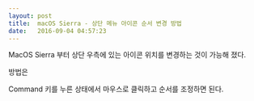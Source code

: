 ```yaml
---
layout: post
title:  macOS Sierra - 상단 메뉴 아이콘 순서 변경 방법
date:   2016-09-04 04:57:23
---
```


MacOS Sierra 부터 상단 우측에 있는 아이콘 위치를 변경하는 것이 가능해 졌다.

방법은

Command 키를 누른 상태에서 마우스로 클릭하고 순서를 조정하면 된다.